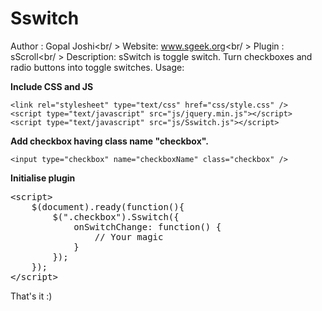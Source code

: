 # Sswitch
Author : Gopal Joshi<br/ >
Website: www.sgeek.org<br/ >
Plugin : sScroll<br/ >
Description: sSwitch is toggle switch. Turn checkboxes and radio buttons into toggle switches. 
Usage:

<b>Include CSS and JS</b>
<pre><code>&lt;link rel="stylesheet" type="text/css" href="css/style.css" /&gt;
&lt;script type="text/javascript" src="js/jquery.min.js"&gt;&lt;/script&gt;
&lt;script type="text/javascript" src="js/Sswitch.js"&gt;&lt;/script&gt;</code></pre>

<b>Add checkbox having class name "checkbox".</b>
<pre><code>&lt;input type="checkbox" name="checkboxName" class="checkbox" /&gt;</code></pre>

<b>Initialise plugin</b>
<pre>&lt;script&gt;
	$(document).ready(function(){
		$(".checkbox").Sswitch({
			onSwitchChange: function() {
			    // Your magic
			}
		});
	});
&lt;/script&gt;</pre>

That's it :)
